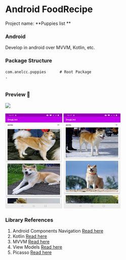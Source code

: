 # Android FoodRecipe
Project name: **Puppies list **

### Android
Develop in android over MVVM, Kotlin, etc.


### Package Structure
```
com.anelcc.puppies      # Root Package
.


```

### Preview 🎉

<a href="https://github.com/AnelCC/FoodRecipe/raw/main/images/recipe.apk"><img src="https://locations.massageenvy.com/images/google-play-badge.png" width="200"/></a>

<img src="https://raw.githubusercontent.com/AnelCC/Dogs/main/images/Screenshot01732.jpg?token=GHSAT0AAAAAACBPOSYQ6WGRQ2FI7AFYXREOZB5TZIQ" width="180" height="300"/> <img src="https://raw.githubusercontent.com/AnelCC/Dogs/main/images/Screenshot01740.jpg?token=GHSAT0AAAAAACBPOSYQARDY7TO34VKGUTWEZB5TZRQ" width="180" height="300"/>

### Library References

1. Android Components Navigation [Read here](https://developer.android.com/jetpack/docs/guide)
0. Kotlin [Read here](https://developer.android.com/kotlin/ktx)
0. MVVM [Read here](https://blog.mindorks.com/mvc-mvp-mvvm-architecture-in-android)
0. View Models [Read here](https://developer.android.com/topic/libraries/architecture/viewmodel)
0. Picasso [Read here](https://square.github.io/picasso/)